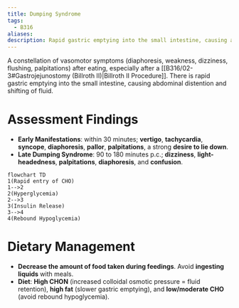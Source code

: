 ```yaml
---
title: Dumping Syndrome
tags:
  - B316
aliases: 
description: Rapid gastric emptying into the small intestine, causing abdominal distention. It is a constellation of vasomotor symptoms after eating.
---
```

A constellation of vasomotor symptoms (diaphoresis, weakness, dizziness, flushing, palpitations) after eating, especially after a [[B316/02-3#Gastrojejunostomy (Billroth II)|Billroth II Procedure]]. There is rapid gastric emptying into the small intestine, causing abdominal distention and shifting of fluid.
# Assessment Findings
- **Early Manifestations**: within 30 minutes; **vertigo**, **tachycardia**, **syncope**, **diaphoresis**, **pallor**, **palpitations**, a strong **desire to lie down**.
- **Late Dumping Syndrome**: 90 to 180 minutes p.c.; **dizziness**, **light-headedness**, **palpitations**, **diaphoresis**, and **confusion**.
```mermaid
flowchart TD
1(Rapid entry of CHO)
1-->2
2(Hyperglycemia)
2-->3
3(Insulin Release)
3-->4
4(Rebound Hypoglycemia)
```
# Dietary Management
- **Decrease the amount of food taken during feedings**. Avoid **ingesting liquids** with meals.
- **Diet**: **High CHON** (increased colloidal osmotic pressure = fluid retention), **high fat** (slower gastric emptying), and **low/moderate CHO** (avoid rebound hypoglycemia).